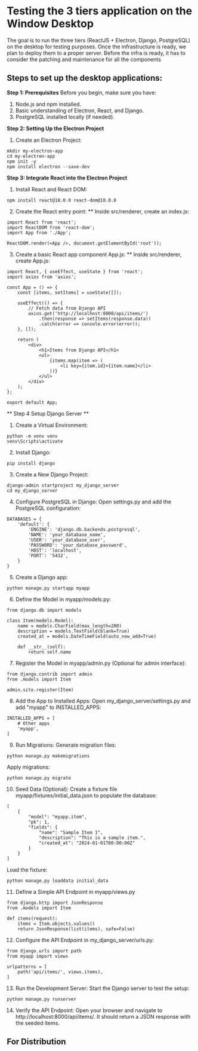 # Testing the 3 tiers application on the Window Desktop

The goal is to run the three tiers (ReactJS + Electron, Django, PostgreSQL) on the desktop for testing purposes. Once the infrastructure is ready, we plan to deploy them to a proper server.
Before the infra is ready, it has to consider the patching and maintenance for all the components

## Steps to set up the desktop applications:

**Step 1: Prerequisites**
Before you begin, make sure you have:

1) Node.js and npm installed.
2) Basic understanding of Electron, React, and Django.
3) PostgreSQL installed locally (if needed).

**Step 2: Setting Up the Electron Project**
1) Create an Electron Project:
````
mkdir my-electron-app
cd my-electron-app
npm init -y
npm install electron --save-dev
````
**Step 3: Integrate React into the Electron Project**
1) Install React and React DOM:
````
npm install react@18.0.0 react-dom@18.0.0
````
2) Create the React entry point:
** Inside src/renderer, create an index.js:
````
import React from 'react';
import ReactDOM from 'react-dom';
import App from './App';

ReactDOM.render(<App />, document.getElementById('root'));
````
3) Create a basic React app component App.js:
** Inside src/renderer, create App.js:
````
import React, { useEffect, useState } from 'react';
import axios from 'axios';

const App = () => {
    const [items, setItems] = useState([]);

    useEffect(() => {
        // Fetch data from Django API
        axios.get('http://localhost:8000/api/items/')
            .then(response => setItems(response.data))
            .catch(error => console.error(error));
    }, []);

    return (
        <div>
            <h1>Items from Django API</h1>
            <ul>
                {items.map(item => (
                    <li key={item.id}>{item.name}</li>
                ))}
            </ul>
        </div>
    );
};

export default App;
````
** Step 4 Setup Django Server **
1) Create a Virtual Environment:
````
python -m venv venv
venv\Scripts\activate
````
2) Install Django:
````
pip install django
````
3) Create a New Django Project:
````
django-admin startproject my_django_server
cd my_django_server
````
4) Configure PostgreSQL in Django:
Open settings.py and add the PostgreSQL configuration:
````
DATABASES = {
    'default': {
        'ENGINE': 'django.db.backends.postgresql',
        'NAME': 'your_database_name',
        'USER': 'your_database_user',
        'PASSWORD': 'your_database_password',
        'HOST': 'localhost',
        'PORT': '5432',
    }
}
````
5) Create a Django app:
````
python manage.py startapp myapp
````
6) Define the Model in myapp/models.py:
````
from django.db import models

class Item(models.Model):
    name = models.CharField(max_length=200)
    description = models.TextField(blank=True)
    created_at = models.DateTimeField(auto_now_add=True)

    def __str__(self):
        return self.name
````
7) Register the Model in myapp/admin.py (Optional for admin interface):
````
from django.contrib import admin
from .models import Item

admin.site.register(Item)
````
8) Add the App to Installed Apps: Open my_django_server/settings.py and add "myapp" to INSTALLED_APPS:
````
INSTALLED_APPS = [
    # Other apps
    'myapp',
]
````
9) Run Migrations:
Generate migration files:
````
python manage.py makemigrations
````
Apply migrations:
````
python manage.py migrate
````
10) Seed Data (Optional): Create a fixture file myapp/fixtures/initial_data.json to populate the database:
````
[
    {
        "model": "myapp.item",
        "pk": 1,
        "fields": {
            "name": "Sample Item 1",
            "description": "This is a sample item.",
            "created_at": "2024-01-01T00:00:00Z"
        }
    }
]
````
Load the fixture:
````
python manage.py loaddata initial_data
````
11) Define a Simple API Endpoint in myapp/views.py
````
from django.http import JsonResponse
from .models import Item

def items(request):
    items = Item.objects.values()
    return JsonResponse(list(items), safe=False)
````
12) Configure the API Endpoint in my_django_server/urls.py:
````
from django.urls import path
from myapp import views

urlpatterns = [
    path('api/items/', views.items),
]
````
13) Run the Development Server: Start the Django server to test the setup:
````
python manage.py runserver
````
14) Verify the API Endpoint: Open your browser and navigate to http://localhost:8000/api/items/. It should return a JSON response with the seeded items.

## For Distribution
